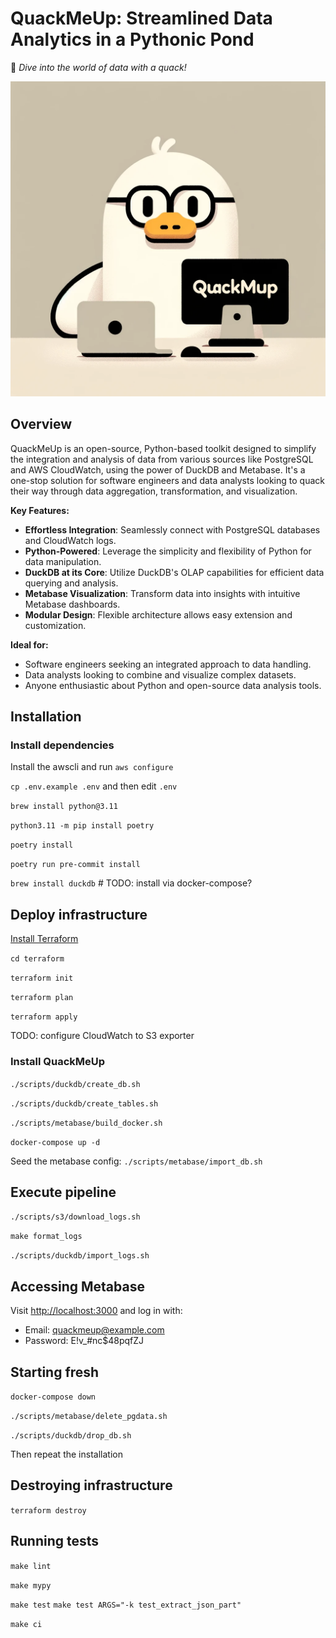 # QuackMeUp: Streamlined Data Analytics in a Pythonic Pond
:duck: _Dive into the world of data with a quack!_

![QuackMeUp](QuackMeUp.png)

## Overview
QuackMeUp is an open-source, Python-based toolkit designed to simplify the integration and analysis of data from various sources like PostgreSQL and AWS CloudWatch, using the power of DuckDB and Metabase. It's a one-stop solution for software engineers and data analysts looking to quack their way through data aggregation, transformation, and visualization.

**Key Features:**
- **Effortless Integration**: Seamlessly connect with PostgreSQL databases and CloudWatch logs.
- **Python-Powered**: Leverage the simplicity and flexibility of Python for data manipulation.
- **DuckDB at its Core**: Utilize DuckDB's OLAP capabilities for efficient data querying and analysis.
- **Metabase Visualization**: Transform data into insights with intuitive Metabase dashboards.
- **Modular Design**: Flexible architecture allows easy extension and customization.

**Ideal for:**
- Software engineers seeking an integrated approach to data handling.
- Data analysts looking to combine and visualize complex datasets.
- Anyone enthusiastic about Python and open-source data analysis tools.

## Installation

### Install dependencies

Install the awscli and run `aws configure`

`cp .env.example .env` and then edit `.env`

`brew install python@3.11`

`python3.11 -m pip install poetry`

`poetry install`

`poetry run pre-commit install`

`brew install duckdb` # TODO: install via docker-compose?

## Deploy infrastructure

[Install Terraform](https://developer.hashicorp.com/terraform/tutorials/aws-get-started/install-cli#install-terraform)

`cd terraform`

`terraform init`

`terraform plan`

`terraform apply`

TODO: configure CloudWatch to S3 exporter

### Install QuackMeUp

`./scripts/duckdb/create_db.sh`

`./scripts/duckdb/create_tables.sh`

`./scripts/metabase/build_docker.sh`

`docker-compose up -d`

Seed the metabase config: `./scripts/metabase/import_db.sh`

## Execute pipeline

`./scripts/s3/download_logs.sh`

`make format_logs`

`./scripts/duckdb/import_logs.sh`

## Accessing Metabase

Visit [http://localhost:3000](http://localhost:3000) and log in with:

  - Email: quackmeup@example.com
  - Password: E!v_#nc$48pqfZJ

## Starting fresh

`docker-compose down`

`./scripts/metabase/delete_pgdata.sh`

`./scripts/duckdb/drop_db.sh`

Then repeat the installation

## Destroying infrastructure

`terraform destroy`

## Running tests

`make lint`

`make mypy`

`make test`
`make test ARGS="-k test_extract_json_part"`

`make ci`